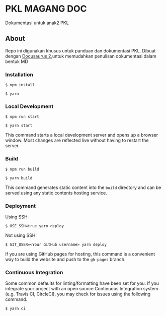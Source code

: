 # PKL MAGANG DOC
Dokumentasi untuk anak2 PKL


## About
Repo ini digunakan khusus untuk panduan dan dokumentasi PKL. Dibuat dengan [Docusaurus 2](https://docusaurus.io/),untuk memudahkan penulisan dokumentasi dalam bentuk MD 

### Installation
```
$ npm install
```
```
$ yarn
```
### Local Development
```
$ npm run start
```
```
$ yarn start
```
This command starts a local development server and opens up a browser window. Most changes are reflected live without having to restart the server.
### Build

```
$ npm run build
```

```
$ yarn build
```

This command generates static content into the `build` directory and can be served using any static contents hosting service.

### Deployment

Using SSH:

```
$ USE_SSH=true yarn deploy
```

Not using SSH:

```
$ GIT_USER=<Your GitHub username> yarn deploy
```

If you are using GitHub pages for hosting, this command is a convenient way to build the website and push to the `gh-pages` branch.

### Continuous Integration

Some common defaults for linting/formatting have been set for you. If you integrate your project with an open source Continuous Integration system (e.g. Travis CI, CircleCI), you may check for issues using the following command.

```
$ yarn ci
```
